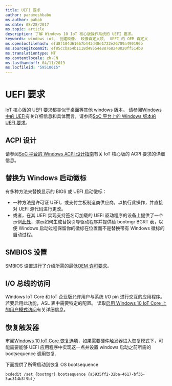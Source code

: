 ```yaml
---
title: UEFI 要求
author: parameshbabu
ms.author: pabab
ms.date: 08/28/2017
ms.topic: article
description: 了解 Windows 10 IoT 核心版操作系统的 UEFI 要求。
keywords: windows iot、 创建映像、 映像自定义项、 UEFI 的 OEM 自定义
ms.openlocfilehash: efd8f104d61667b443d48e1722e26789a490196b
ms.sourcegitcommit: ef85ccba54b1118d49554e88768240020ff514b0
ms.translationtype: MT
ms.contentlocale: zh-CN
ms.lasthandoff: 04/11/2019
ms.locfileid: "59510615"
---
```

# <a name="uefi-requirements"></a>UEFI 要求

IoT 核心版的 UEFI 要求都类似于桌面等其他 windows 版本。 请参阅[Windows 中的 UEFI](https://docs.microsoft.com/windows-hardware/drivers/bringup/uefi-in-windows)有关详细信息和具体而言，请参阅[SoC 平台上的 Windows 版本的 UEFI 要求](https://docs.microsoft.com/windows-hardware/drivers/bringup/uefi-requirements-that-apply-to-all-windows-platforms)。 

## <a name="acpi-design"></a>ACPI 设计

请参阅[SoC 平台的 Windows ACPI 设计指南](https://docs.microsoft.com/windows-hardware/drivers/bringup/windows-acpi-design-guide-for-soc-platforms)有关 IoT 核心版的 ACPI 要求的详细信息。

## <a name="replacing-windows-boot-logo"></a>替换为 Windows 启动徽标

有多种方法来替换显示的 BIOS 或 UEFI 启动徽标：

* 一种方法是许可证 UEFI，或支付主板制造商供应商，以执行此操作，并直接对 UEFI 源代码进行更改。
* 或者，在其 UEFI 实现支持签名可加载的 UEFI 驱动程序的设备上提供了一个示例[此处](https://github.com/Microsoft/MS_UEFI/tree/share/MsIoTSamples)，演示如何生成替换引导驱动程序并提供给 bootmgr BGRT 表，以便 Windows 启动过程保留你的徽标在位置而不是替换带有 Windows 徽标的启动过程。

## <a name="smbios-settings"></a>SMBIOS 设置

SMBIOS 设置进行了介绍所需的最低[OEM 许可要求](OEMLicenseRequirements.md)。

## <a name="io-bus-access"></a>I/O 总线的访问

Windows IoT Core 和 IoT 企业版允许用户与系统 I/O pin 进行交互的应用程序。 若要启用此功能，ASL 表中需要特定的配置。 读取[启用 Windows 10 IoT Core 上的用户模式访问](https://docs.microsoft.com/windows/uwp/devices-sensors/enable-usermode-access)有关详细信息。

## <a name="recovery-trigger"></a>恢复触发器

审阅[Windows 10 IoT Core 恢复选项](Recovery.md)，如果需要硬件触发器进入恢复模式下，可能需要能够 UEFI 应用程序中实现这一点并设置 windows 启动之前所需的 bootsequence 调用恢复.

下面提供了所需启动到恢复 OS bootsequence

```
bcdedit /set {bootmgr} bootsequence {a5935ff2-32ba-4617-bf36-5ac314b3f9bf}
```
